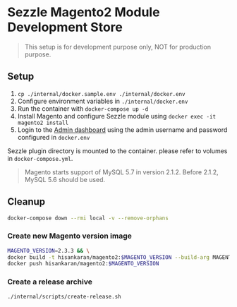 # Sezzle Magento2 Module Development Store

> This setup is for development purpose only, NOT for production purpose.

## Setup
1. `cp ./internal/docker.sample.env ./internal/docker.env`
2. Configure environment variables in `./internal/docker.env`
3. Run the container with `docker-compose up -d`
4. Install Magento and configure Sezzle module using `docker exec -it magento2 install`
5. Login to the [Admin dashboard](http://127.0.0.1/admin) using the admin username and password configured in `docker.env`

Sezzle plugin directory is mounted to the container. please refer to volumes in `docker-compose.yml`.

> Magento starts support of MySQL 5.7 in version 2.1.2. Before 2.1.2, MySQL 5.6 should be used.

## Cleanup
```bash
docker-compose down --rmi local -v --remove-orphans
```

### Create new Magento version image
```bash
MAGENTO_VERSION=2.3.3 && \
docker build -t hisankaran/magento2:$MAGENTO_VERSION --build-arg MAGENTO_VERSION=$MAGENTO_VERSION ./internal/. && \
docker push hisankaran/magento2:$MAGENTO_VERSION
```

### Create a release archive
```bash
./internal/scripts/create-release.sh
```